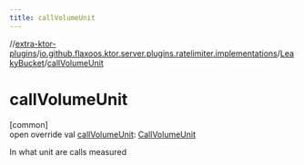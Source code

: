 ```yaml
---
title: callVolumeUnit
---
```


//[extra-ktor-plugins](../../../index.md)/[io.github.flaxoos.ktor.server.plugins.ratelimiter.implementations](../index.md)/[LeakyBucket](index.md)/[callVolumeUnit](call-volume-unit.md)

# callVolumeUnit

[common]\
open override
val [callVolumeUnit](call-volume-unit.md): [CallVolumeUnit](../../io.github.flaxoos.ktor.server.plugins.ratelimiter/-call-volume-unit/index.md)

In what unit are calls measured




